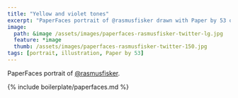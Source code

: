 ```yaml
---
title: "Yellow and violet tones"
excerpt: "PaperFaces portrait of @rasmusfisker drawn with Paper by 53 on an iPad."
image: 
  path: &image /assets/images/paperfaces-rasmusfisker-twitter-lg.jpg 
  feature: *image
  thumb: /assets/images/paperfaces-rasmusfisker-twitter-150.jpg
tags: [portrait, illustration, Paper by 53]
---
```


PaperFaces portrait of [@rasmusfisker](http://twitter.com/rasmusfisker).

{% include boilerplate/paperfaces.md %}